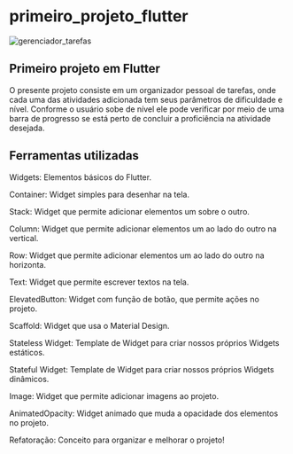 # primeiro_projeto_flutter

![gerenciador_tarefas](https://user-images.githubusercontent.com/67009679/210006567-9375339a-bbc8-4ba3-9467-c3fcfd8ad695.gif)

## Primeiro projeto em Flutter

O presente projeto consiste em um organizador pessoal de tarefas, onde cada uma das atividades
adicionada tem seus parâmetros de dificuldade e nível. Conforme o usuário sobe de nível ele pode
verificar por meio de uma barra de progresso se está perto de concluir a proficiência na atividade desejada.

## Ferramentas utilizadas

Widgets: Elementos básicos do Flutter. 

Container: Widget simples para desenhar na tela. 

Stack: Widget que permite adicionar elementos um sobre o outro. 

Column: Widget que permite adicionar elementos um ao lado do outro na vertical. 

Row: Widget que permite adicionar elementos um ao lado do outro na horizonta. 

Text: Widget que permite escrever textos na tela. 

ElevatedButton: Widget com função de botão, que permite ações no projeto. 

Scaffold: Widget que usa o Material Design.

Stateless Widget: Template de Widget para criar nossos próprios Widgets estáticos. 

Stateful Widget: Template de Widget para criar nossos próprios Widgets dinâmicos. 

Image: Widget que permite adicionar imagens ao projeto. 

AnimatedOpacity: Widget animado que muda a opacidade dos elementos no projeto.

Refatoração: Conceito para organizar e melhorar o projeto!
